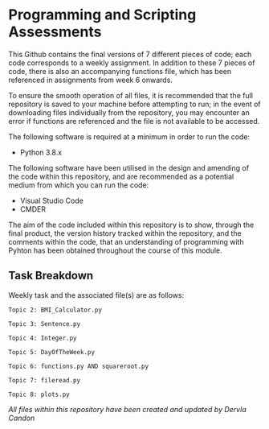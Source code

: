 # Programming and Scripting Assessments

This Github contains the final versions of 7 different pieces of code; each code corresponds to a weekly assignment. In addition to these 7 pieces of code, there is also an accompanying functions file, which has been referenced in assignments from week 6 onwards. 


To ensure the smooth operation of all files, it is recommended that the full repository is saved to your machine before attempting to run; in the event of downloading files individually from the repository, you may encounter an error if functions are referenced and the file is not available to be accessed.


The following software is required at a minimum in order to run the code:
 - Python 3.8.x 

The following software have been utilised in the design and amending of the code within this repository, and are recommended as a potential medium from which you can run the code:
 - Visual Studio Code
 - CMDER


The aim of the code included within this repository is to show, through the final product, the version history tracked within the repository, and the comments within the code, that an understanding of programming with Pyhton has been obtained throughout the course of this module.

## Task Breakdown

Weekly task and the associated file(s) are as follows:


```
Topic 2: BMI_Calculator.py

Topic 3: Sentence.py

Topic 4: Integer.py

Topic 5: DayOfTheWeek.py

Topic 6: functions.py AND squareroot.py

Topic 7: fileread.py

Topic 8: plots.py 
```



*All files within this repository have been created and updated by Dervla Candon*
